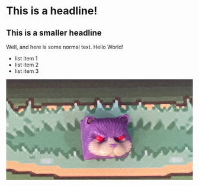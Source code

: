# This is a headline!

## This is a smaller headline

Well, and here is some normal text. Hello World!

* list item 1
* list item 2
* list item 3

![](Ratata.jpg)
